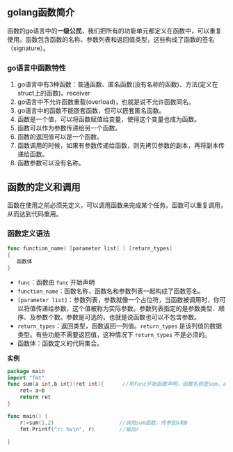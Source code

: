 ## golang函数简介

函数的go语言中的**一级公民**，我们把所有的功能单元都定义在函数中，可以重复使用。函数包含函数的名称、参数列表和返回值类型，这些构成了函数的签名（signature）。

### go语言中函数特性

1. go语言中有3种函数：普通函数、匿名函数(没有名称的函数)、方法(定义在struct上的函数)。receiver
2. go语言中不允许函数重载(overload)，也就是说不允许函数同名。
3. go语言中的函数不能嵌套函数，但可以嵌套匿名函数。
4. 函数是一个值，可以将函数赋值给变量，使得这个变量也成为函数。
5. 函数可以作为参数传递给另一个函数。
6. 函数的返回值可以是一个函数。
7. 函数调用的时候，如果有参数传递给函数，则先拷贝参数的副本，再将副本传递给函数。
8. 函数参数可以没有名称。

## 函数的定义和调用

函数在使用之前必须先定义，可以调用函数来完成某个任务。函数可以重复调用，从而达到代码重用。

### 函数定义语法

```go
func function_name( [parameter list] ) [return_types]
{
   函数体
}
```



- `func`：函数由 `func` 开始声明
- `function_name`：函数名称，函数名和参数列表一起构成了函数签名。
- `[parameter list]`：参数列表，参数就像一个占位符，当函数被调用时，你可以将值传递给参数，这个值被称为实际参数。参数列表指定的是参数类型、顺序、及参数个数。参数是可选的，也就是说函数也可以不包含参数。
- `return_types`：返回类型，函数返回一列值。`return_types` 是该列值的数据类型。有些功能不需要返回值，这种情况下 `return_types` 不是必须的。
- 函数体：函数定义的代码集合。

**实例**

```go
package main
import "fmt"
func sum(a int,b int)(ret int){      //用func开始函数声明，函数名称是sum，a和b是参数，ret返回类型
	ret= a+b
	return ret
}

func main() {
	r:=sum(1,2)                     //调用sum函数，传参到a和b
	fmt.Printf("r: %v\n", r)        //输出r
	
}
```

